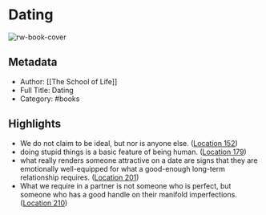 # Dating

![rw-book-cover](https://m.media-amazon.com/images/I/713IVeq5qEL._SY160.jpg)

## Metadata
- Author: [[The School of Life]]
- Full Title: Dating
- Category: #books

## Highlights
- We do not claim to be ideal, but nor is anyone else. ([Location 152](https://readwise.io/to_kindle?action=open&asin=B0B2ZRSVH8&location=152))
- doing stupid things is a basic feature of being human. ([Location 179](https://readwise.io/to_kindle?action=open&asin=B0B2ZRSVH8&location=179))
- what really renders someone attractive on a date are signs that they are emotionally well-equipped for what a good-enough long-term relationship requires. ([Location 201](https://readwise.io/to_kindle?action=open&asin=B0B2ZRSVH8&location=201))
- What we require in a partner is not someone who is perfect, but someone who has a good handle on their manifold imperfections. ([Location 210](https://readwise.io/to_kindle?action=open&asin=B0B2ZRSVH8&location=210))
